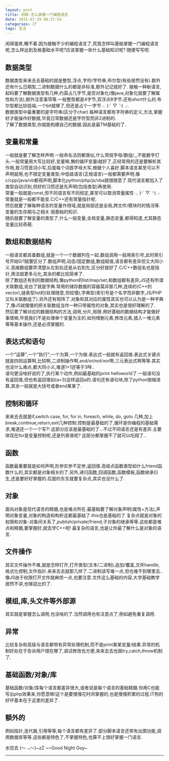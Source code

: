 ```yaml
---
layout: post
title: 闲聊-怎么掌握一门编程语言
date: 2015-07-29 06:37:54
categories: IT
tags: 生活
---
```


闲得蛋疼,睡不着.因为接触不少的编程语言了,究竟怎样叫基础掌握一门编程语言呢,怎么样达到及格基础水平呢?应该掌握一些什么基础知识呢? 随便写写吧.

## 数据类型
数据类型来来去去基础的就是整型,浮点,字符/字符串,布尔型(有些居然没有).额外还有什么日期型,二进制数据什么的都是非标准,额外记记就好了. 接触一种新语言,起码要了解数据类型有几种,约莫占几字节,是否对象化(像java,对象化就要了解属性和方法),额外注意事项等.一般整型都是4字节,双浮点8字节.还有short什么的.布尔型都比较低端,一个bit就够了,但还是占个一字节 ╮(╯▽╰)╭.  
数据类型中最重要的是字符串(区分于char).每种语言都有字符串的定义,方法,掌握好才能操作好数据,毕竟日常数据还是字符型而非2进制的.  
了解了数据类型,你就能构建自己的数据.因此是最TM基础的了.

## 变量和常量
一般就是要了解怎样声明.一般命名法则都类似,什么常规字母/数组/_,不能数字打头.一般常量用大写比较好,变量嘛,懒的循环变量i就好了,正经常用的还是要解析其作用,我习惯首词小写,后面每个词首字母大写,根据个人喜好.脚本语言甚至可以不声明就用,也不限定变量类型;中低级语言(正规语言)一般都需要声明,像c/cpp/java/vb都得声明,脚本化python/php/js/vba就很随意了.现代语言都加入了类型自动识别,但好的习惯还是先声明(包括类型)再使用.  
常量一般就是const,但不同语言有不同规定,甚至可以取消常量属性 ╮(╯▽╰)╭ 常量就是一般都不能变.C/C++还有常量指针呢.  
然后就要了解每种语言的变量作用域,就是局部还是全局,跨文件/模块时的情况等.变量的生存期与之相关.很基础的知识.  
随后就要了解变量的类型了,什么一般变量,全局变量,静态变量,都得知道,尤其静态变量比较奇葩.

## 数组和数据结构
一般语言都具备数组,就是一个一个数据列在一起.数组调用一般用索引号,此时索引号开始0/1就要区分了.数组声明,动态/固定数组,数组赋值,语言都有差异但又大同小义.高维数组要弄清楚从左到右还是从右到左,区分好就好了.C/C++数组名也是指针,用法就更多元化,其余的都比较简单了.    
除了数组还有别的数据结构,像python的list/map/set,和数组都有差异;JS还有所谓关联数组,说白了就是字典.常用的储存数据的容器莫非那几种,连续的(C++的vector),链表型list的(处理随意,但较慢),字典型(索引号是个名字而非数字,JS/PHP又叫关联数组了).另外还有矩阵了.对象和其对应的属性其实也可以认为是一种字典了,像JS就傻傻的把关联数组当作一种只带属性的对象,其实也是很好理解的了.  
然后要了解对应的数据结构的方法,调用,分片,局限.用好基础的数据结构才能做好事情嘛,毕竟我们不是处理单个变量为主的.如何增删元素,修改元素,插入一堆元素等等基本操作,还是必须掌握的.

## 表达式和语句
一个"运算",一个"执行";一个为算,一个为做.表达式一般就有返回值.表达式关键点就是四则运算啊,比较啊,二进制操作啊,and/or/not/xor啊,三元表达式啊等等.其实也没什么难点,都大同小义,难道1+1还等于3咩..  
语句更没啥好说的了,执行某个动作,例如最基础的print helloworld了.一般语句没有返回值,但也有返回值如(a=3)这样返回a的.语句还有语句块,除了python按缩进算,其余一般就是大括号或者end某某了.

## 控制和循环
来来去去就是if,switch case, for, for in, foreach, while, do, goto 几种,加上break,continue,return,exit几种控制.控制是最基础的了,循环是你编程的基础需求,难道还一个一个写?! 这部分应该是最基础的了...不过不同语言还是有差异.主要体现在for是变量控制呢,还是列表值呢? 这部分都掌握不了就可以吃翔了..

## 函数
函数最重要就是如何声明,形参实参不定参,返回值.高级点函数类型如什么friend函数什么的,其实都是对象相关的了.另外,递归函数,回调函数,函数模板,函数继承衍生,还是要好好掌握的.后面的东东就要复杂点,其实也没什么了.

## 对象
面向对象是现代语言的精髓,也是难点所在.最基础要了解对象声明(属性+方法),声明对象变量,对象的构造和构析这都最基础了.this也是基础的了.复杂点就是对象的权限和对象-对象间关系了,publish/private/friend,子对象的继承等等.这些都是难点和精髓,要掌握好,就去学C++吧! 最复杂的语言,也是让你最了解什么是对象的语言.

## 文件操作
其实文件操作不难,就是怎样打开,打开类型(文本/二进制),追加/覆盖,文件handle,格式化控制,文件指针.来来去去就那几样了.二进制读写难一点,但也难不到哪里去..像JS由于权限打开文件就麻烦一点,也要注意.文件这么基础的内容,大学基础教学居然不讲,也够逗比的了.

## 模组,库,头文件等外部源
其实就是掌握怎么调用,也没啥的了.当然调用也有注意点了,例如避免重复调用.

## 异常
比较复杂和高级与语言都带有异常处理机制,而不是print某某变量/结果.异常的机制好处在于告诉用户错在哪了,调试修改也方便,来来去去也就try,catch,throw机制了.

## 基础函数/对象/库
基础函数/对象/库每个语言都差异很大,或者说是每个语言的基础精髓.你用C也能写出php效果来,你愿意嘛!这个是要慢慢花时间掌握的,也是慢慢积累的过程.IT狗的好坏基本在于这里的差异了.

## 额外的
例如指针,迭代器,引用等等,每个语言都有差异了.部分脚本语言还带有出图功能,调用数据库等等.这些都是特色了,不掌握特色,也算不上很好掌握一门语言.

水饺去 (～﹃～)~zZ ~~Good Night Guy~

------
